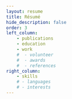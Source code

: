 ```yaml
---
layout: resume
title: Résumé
hide_description: false
order: 3
left_column:
    - publications
    - education
    - work
    #  - volunteer
    #  - awards
    #  - references
right_column:
    - skills
    # - languages
    # - interests
---
```

